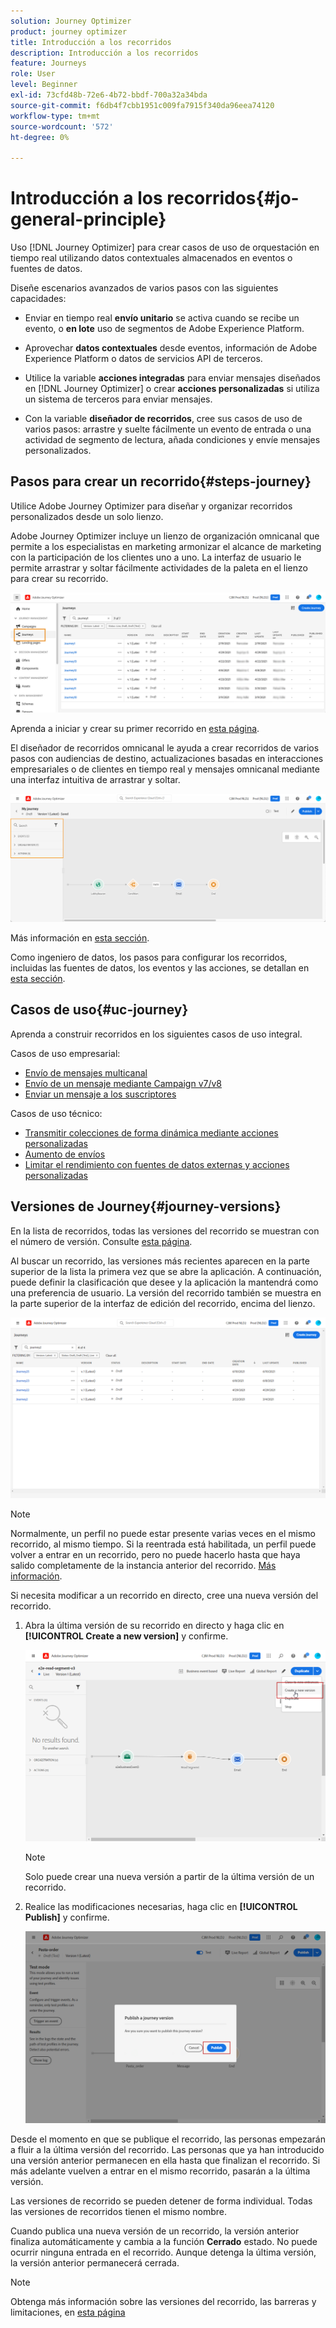```yaml
---
solution: Journey Optimizer
product: journey optimizer
title: Introducción a los recorridos
description: Introducción a los recorridos
feature: Journeys
role: User
level: Beginner
exl-id: 73cfd48b-72e6-4b72-bbdf-700a32a34bda
source-git-commit: f6db4f7cbb1951c009fa7915f340da96eea74120
workflow-type: tm+mt
source-wordcount: '572'
ht-degree: 0%

---
```



# Introducción a los recorridos{#jo-general-principle}

Uso [!DNL Journey Optimizer] para crear casos de uso de orquestación en tiempo real utilizando datos contextuales almacenados en eventos o fuentes de datos.

Diseñe escenarios avanzados de varios pasos con las siguientes capacidades:

* Enviar en tiempo real **envío unitario** se activa cuando se recibe un evento, o **en lote** uso de segmentos de Adobe Experience Platform.

* Aprovechar **datos contextuales** desde eventos, información de Adobe Experience Platform o datos de servicios API de terceros.

* Utilice la variable **acciones integradas** para enviar mensajes diseñados en [!DNL Journey Optimizer] o crear **acciones personalizadas** si utiliza un sistema de terceros para enviar mensajes.

* Con la variable **diseñador de recorridos**, cree sus casos de uso de varios pasos: arrastre y suelte fácilmente un evento de entrada o una actividad de segmento de lectura, añada condiciones y envíe mensajes personalizados.

## Pasos para crear un recorrido{#steps-journey}

Utilice Adobe Journey Optimizer para diseñar y organizar recorridos personalizados desde un solo lienzo.

Adobe Journey Optimizer incluye un lienzo de organización omnicanal que permite a los especialistas en marketing armonizar el alcance de marketing con la participación de los clientes uno a uno. La interfaz de usuario le permite arrastrar y soltar fácilmente actividades de la paleta en el lienzo para crear su recorrido.

![](assets/interface-journeys.png)

Aprenda a iniciar y crear su primer recorrido en [esta página](journey-gs.md).

El diseñador de recorridos omnicanal le ayuda a crear recorridos de varios pasos con audiencias de destino, actualizaciones basadas en interacciones empresariales o de clientes en tiempo real y mensajes omnicanal mediante una interfaz intuitiva de arrastrar y soltar.

![](assets/journey38.png)

Más información en [esta sección](using-the-journey-designer.md).

Como ingeniero de datos, los pasos para configurar los recorridos, incluidas las fuentes de datos, los eventos y las acciones, se detallan en [esta sección](../configuration/about-data-sources-events-actions.md).


## Casos de uso{#uc-journey}

Aprenda a construir recorridos en los siguientes casos de uso integral.

Casos de uso empresarial:

* [Envío de mensajes multicanal](journeys-uc.md)
* [Envío de un mensaje mediante Campaign v7/v8](ajo-ac.md)
* [Enviar un mensaje a los suscriptores](message-to-subscribers-uc.md)

Casos de uso técnico:

* [Transmitir colecciones de forma dinámica mediante acciones personalizadas](collections.md)
* [Aumento de envíos](ramp-up-deliveries-uc.md)
* [Limitar el rendimiento con fuentes de datos externas y acciones personalizadas](limit-throughput.md)

## Versiones de Journey{#journey-versions}

En la lista de recorridos, todas las versiones del recorrido se muestran con el número de versión. Consulte [esta página](../building-journeys/using-the-journey-designer.md).

Al buscar un recorrido, las versiones más recientes aparecen en la parte superior de la lista la primera vez que se abre la aplicación. A continuación, puede definir la clasificación que desee y la aplicación la mantendrá como una preferencia de usuario. La versión del recorrido también se muestra en la parte superior de la interfaz de edición del recorrido, encima del lienzo.

![](assets/journeyversions1.png)

>[!NOTE]
>
>Normalmente, un perfil no puede estar presente varias veces en el mismo recorrido, al mismo tiempo. Si la reentrada está habilitada, un perfil puede volver a entrar en un recorrido, pero no puede hacerlo hasta que haya salido completamente de la instancia anterior del recorrido. [Más información](end-journey.md).

Si necesita modificar a un recorrido en directo, cree una nueva versión del recorrido.

1. Abra la última versión de su recorrido en directo y haga clic en **[!UICONTROL Create a new version]** y confirme.

   ![](assets/journeyversions2.png)

   >[!NOTE]
   >
   >Solo puede crear una nueva versión a partir de la última versión de un recorrido.

1. Realice las modificaciones necesarias, haga clic en **[!UICONTROL Publish]** y confirme.

   ![](assets/journeyversions3.png)

Desde el momento en que se publique el recorrido, las personas empezarán a fluir a la última versión del recorrido. Las personas que ya han introducido una versión anterior permanecen en ella hasta que finalizan el recorrido. Si más adelante vuelven a entrar en el mismo recorrido, pasarán a la última versión.

Las versiones de recorrido se pueden detener de forma individual. Todas las versiones de recorridos tienen el mismo nombre.

Cuando publica una nueva versión de un recorrido, la versión anterior finaliza automáticamente y cambia a la función **Cerrado** estado. No puede ocurrir ninguna entrada en el recorrido. Aunque detenga la última versión, la versión anterior permanecerá cerrada.

>[!NOTE]
>
>Obtenga más información sobre las versiones del recorrido, las barreras y limitaciones, en [esta página](../start/guardrails.md#journey-versions-limitations)